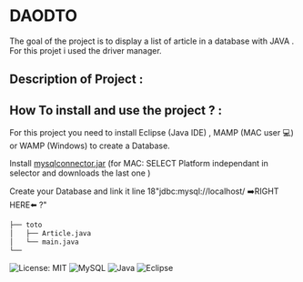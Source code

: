 # DAODTO

The goal of the project is to display a list of article in a database with JAVA .
For this projet i used the driver manager. 


## Description of Project :

## How To install and use the project ? :

For this project you need to install Eclipse (Java IDE) , MAMP (MAC user 💻) or WAMP (Windows) to create a Database.

Install [mysqlconnector.jar](https://dev.mysql.com/downloads/connector/j/) (for MAC: SELECT Platform independant in selector and downloads the last one )

Create your Database and link it line 18"jdbc:mysql://localhost/ ➡️RIGHT HERE⬅️ ?"
```bash
├── toto
│   ├── Article.java
│   └── main.java
└──
```
![License: MIT](https://img.shields.io/badge/License-MIT-yellow.svg)
![MySQL](https://img.shields.io/badge/mysql-%2300f.svg?style=for-the-badge&logo=mysql&logoColor=white) 
![Java](https://img.shields.io/badge/java-%23ED8B00.svg?style=for-the-badge&logo=openjdk&logoColor=white)
![Eclipse](https://img.shields.io/badge/Eclipse-FE7A16.svg?style=for-the-badge&logo=Eclipse&logoColor=white)

